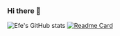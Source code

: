 ### Hi there 👋
![Efe's GitHub stats](https://github-readme-stats.vercel.app/api?username=nefeygt&theme=tokyonight&show_icons=true&rank_icon=percentile&include_all_commits=true)
[![Readme Card](https://github-readme-stats.vercel.app/api/pin/?username=nefeygt&repo=unity_first_game)](https://github.com/nefeygt/unity_first_game)

<!--
**nefeygt/nefeygt** is a ✨ _special_ ✨ repository because its `README.md` (this file) appears on your GitHub profile.

Here are some ideas to get you started:

- 🔭 I’m currently working on ...
- 🌱 I’m currently learning ...
- 👯 I’m looking to collaborate on ...
- 🤔 I’m looking for help with ...
- 💬 Ask me about ...
- 📫 How to reach me: ...
- 😄 Pronouns: ...
- ⚡ Fun fact: ...
-->
